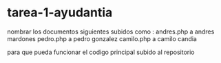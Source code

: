 tarea-1-ayudantia
=================

nombrar los documentos siguientes subidos como :
andres.php a andres mardones
pedro.php a pedro gonzalez
camilo.php a camilo candia

para que pueda funcionar el codigo principal subido al repositorio
